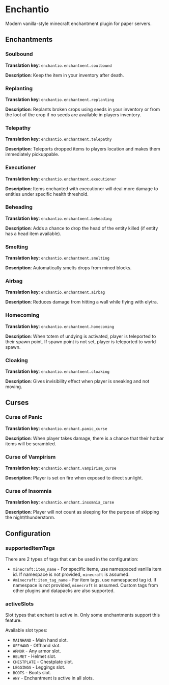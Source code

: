# Enchantio

Modern vanilla-style minecraft enchantment plugin for paper servers.

## Enchantments

### Soulbound
**Translation key**: `enchantio.enchantment.soulbound`

**Description**:
Keep the item in your inventory after death.

### Replanting
**Translation key**: `enchantio.enchantment.replanting`

**Description**:
Replants broken crops using seeds in your inventory or from the loot of the crop if no seeds are available in players inventory.

### Telepathy
**Translation key**: `enchantio.enchantment.telepathy`

**Description**:
Teleports dropped items to players location and makes them immediately pickuppable.

### Executioner
**Translation key**: `enchantio.enchantment.executioner`

**Description**:
Items enchanted with executioner will deal more damage to entities under specific health threshold.

### Beheading
**Translation key**: `enchantio.enchantment.beheading`

**Description**:
Adds a chance to drop the head of the entity killed (if entity has a head item available).

### Smelting
**Translation key**: `enchantio.enchantment.smelting`

**Description**:
Automatically smelts drops from mined blocks.

### Airbag
**Translation key**: `enchantio.enchantment.airbag`

**Description**:
Reduces damage from hitting a wall while flying with elytra.

### Homecoming
**Translation key**: `enchantio.enchantment.homecoming`

**Description**:
When totem of undying is activated, player is teleported to their spawn point. If spawn point is not set, player is teleported to world spawn.

### Cloaking
**Translation key**: `enchantio.enchantment.cloaking`

**Description**:
Gives invisibility effect when player is sneaking and not moving.

## Curses

### Curse of Panic
**Translation key**: `enchantio.enchant.panic_curse`

**Description**:
When player takes damage, there is a chance that their hotbar items will be scrambled.

### Curse of Vampirism
**Translation key**: `enchantio.enchant.vampirism_curse`

**Description**:
Player is set on fire when exposed to direct sunlight.

### Curse of Insomnia
**Translation key**: `enchantio.enchant.insomnia_curse`

**Description**:
Player will not count as sleeping for the purpose of skipping the night/thunderstorm.

## Configuration

### supportedItemTags
There are 2 types of tags that can be used in the configuration:
- `minecraft:item_name` - For specific items, use namespaced vanilla item id. If namespace is not provided, `minecraft` is assumed.
- `#minecraft:item_tag_name` - For item tags, use namespaced tag id. If namespace is not provided, `minecraft` is assumed. Custom tags from other plugins and datapacks are also supported.

### activeSlots
Slot types that enchant is active in. Only some enchantments support this feature.

Available slot types:
- `MAINHAND` - Main hand slot.
- `OFFHAND` - Offhand slot.
- `ARMOR` - Any armor slot.
- `HELMET` - Helmet slot.
- `CHESTPLATE` - Chestplate slot.
- `LEGGINGS` - Leggings slot.
- `BOOTS` - Boots slot.
- `ANY` - Enchantment is active in all slots.
